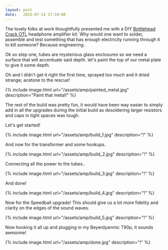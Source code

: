 ```yaml
---
layout: post
date:   2015-07-14 17:10:00
---
```


The lovely folks at work thoughtfully presented me with a DIY [Bottlehead Crack OTL][bottlehead] headphone amplifier kit.  Why would one want to solder, assemble and test something that has enough electricity running through it to kill someone?  Because engineering.

Ok so step one, tubes are mysterious glass enclosures so we need a surface that will accentuate said depth.  let's paint the top of our metal plate to give it some depth.

Oh and I didn't get it right the first time, sprayed too much and it dried strange; acetone to the rescue!

{% include image.html url="/assets/amp/painted_metal.jpg" description="Paint that metal!" %}

The rest of the build was pretty fun, it would have been way easier to simply add in all the upgrades during the initial build as desoldering larger resistors and caps in tight spaces was tough.

Let's get started! 

{% include image.html url="/assets/amp/build_1.jpg" description="!" %}

And now for the transformer and some hookups.

{% include image.html url="/assets/amp/build_2.jpg" description="!" %}

Connecting all the power to the tubes..

{% include image.html url="/assets/amp/build_3.jpg" description="!" %}

And done!

{% include image.html url="/assets/amp/build_4.jpg" description="!" %}

Now for the Speedball upgrade!  This should give us a lot more fidelity and clarity on the edges of the sound waves.

{% include image.html url="/assets/amp/build_5.jpg" description="!" %}

Now hooking it all up and plugging in my Beyerdyanmic T90p, it sounds awesome!

{% include image.html url="/assets/amp/done.jpg" description="!" %}

[bottlehead]:      http://bottlehead.com
